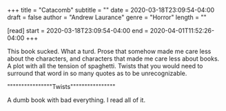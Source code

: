 +++
title = "Catacomb"
subtitle = ""
date = 2020-03-18T23:09:54-04:00
draft = false
author = "Andrew Laurance"
genre = "Horror"
length = ""

[read]
  start = 2020-03-18T23:09:54-04:00
  end = 2020-04-01T11:52:26-04:00
+++

This book sucked. What a turd. Prose that somehow made me care less about the characters, and characters that made me care less about books. A plot with all the tension of spaghetti. Twists that you would need to surround that word in so many quotes as to be unrecognizable.

""""""""""""""""Twists""""""""""""""""

A dumb book with bad everything. I read all of it.
